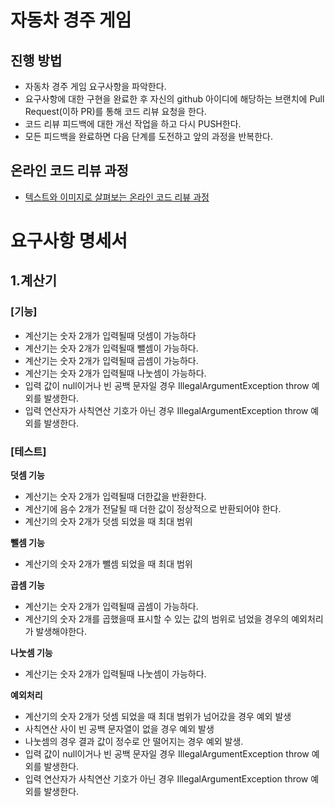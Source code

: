 # 자동차 경주 게임
## 진행 방법
* 자동차 경주 게임 요구사항을 파악한다.
* 요구사항에 대한 구현을 완료한 후 자신의 github 아이디에 해당하는 브랜치에 Pull Request(이하 PR)를 통해 코드 리뷰 요청을 한다.
* 코드 리뷰 피드백에 대한 개선 작업을 하고 다시 PUSH한다.
* 모든 피드백을 완료하면 다음 단계를 도전하고 앞의 과정을 반복한다.

## 온라인 코드 리뷰 과정
* [텍스트와 이미지로 살펴보는 온라인 코드 리뷰 과정](https://github.com/next-step/nextstep-docs/tree/master/codereview)

# 요구사항 명세서
## 1.계산기

### [기능]
* 계산기는 숫자 2개가 입력될때 덧셈이 가능하다
* 계산기는 숫자 2개가 입력될때 뺄셈이 가능하다.
* 계산기는 숫자 2개가 입력될때 곱셈이 가능하다.
* 계산기는 숫자 2개가 입력될때 나눗셈이 가능하다.
* 입력 값이 null이거나 빈 공백 문자일 경우 IllegalArgumentException throw 예외를 발생한다.
* 입력 연산자가 사칙연산 기호가 아닌 경우 IllegalArgumentException throw 예외를 발생한다.

### **[테스트]**
**덧셈 기능**
* 계산기는 숫자 2개가 입력될때 더한값을 반환한다.
* 계산기에 음수 2개가 전달될 때 더한 값이 정상적으로 반환되어야 한다. 
* 계산기의 숫자 2개가 덧셈 되었을 때 최대 범위

**뺄셈 기능** 
* 계산기의 숫자 2개가 뺄셈 되었을 때 최대 범위

**곱셈 기능**
* 계산기는 숫자 2개가 입력될때 곱셈이 가능하다.
* 계산기의 숫자 2개를 곱했을때 표시할 수 있는 값의 범위로 넘었을 경우의 예외처리가 발생해야한다.

**나눗셈 기능**
* 계산기는 숫자 2개가 입력될때 나눗셈이 가능하다.

**예외처리**
* 계산기의 숫자 2개가 덧셈 되었을 때 최대 범위가 넘어갔을 경우 예외 발생
* 사칙연산 사이 빈 공백 문자열이 없을 경우 예외 발생
* 나눗셈의 경우 결과 값이 정수로 안 떨어지는 경우 예외 발생.
* 입력 값이 null이거나 빈 공백 문자일 경우 IllegalArgumentException throw 예외를 발생한다.
* 입력 연산자가 사칙연산 기호가 아닌 경우 IllegalArgumentException throw 예외를 발생한다.
